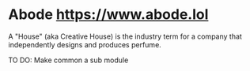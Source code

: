 # Abode https://www.abode.lol

A "House" (aka Creative House) is the industry term for a company that independently designs and produces perfume. 

TO DO:
Make common a sub module

